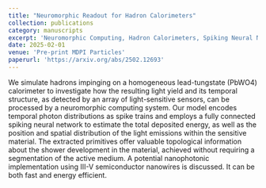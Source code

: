```yaml
---
title: "Neuromorphic Readout for Hadron Calorimeters"
collection: publications
category: manuscripts
excerpt: 'Neuromorphic Computing, Hadron Calorimeters, Spiking Neural Networks, Machine Learning'
date: 2025-02-01
venue: 'Pre-print MDPI Particles'
paperurl: 'https://arxiv.org/abs/2502.12693'
---
```


We simulate hadrons impinging on a homogeneous lead-tungstate (PbWO4) calorimeter to investigate how the resulting light yield and its temporal structure, as detected by an array of light-sensitive sensors, can be processed by a neuromorphic computing system. Our model encodes temporal photon distributions as spike trains and employs a fully connected spiking neural network to estimate the total deposited energy, as well as the position and spatial distribution of the light emissions within the sensitive material. The extracted primitives offer valuable topological information about the shower development in the material, achieved without requiring a segmentation of the active medium. A potential nanophotonic implementation using III-V semiconductor nanowires is discussed. It can be both fast and energy efficient.